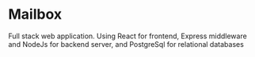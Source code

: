 # Mailbox
Full stack web application. Using React for frontend, Express middleware and NodeJs for backend server, and PostgreSql for relational databases
